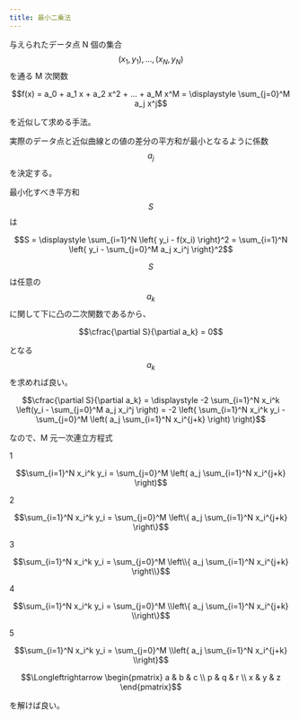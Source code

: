 ```yaml
---
title: 最小二乗法
---
```


与えられたデータ点 N 個の集合 $$(x_1, y_1), ..., (x_N, y_N)$$ を通る M 次関数

$$f(x) = a_0 + a_1 x + a_2 x^2 + ... + a_M x^M = \displaystyle \sum_{j=0}^M a_j x^j$$

を近似して求める手法。

実際のデータ点と近似曲線との値の差分の平方和が最小となるように係数 $$a_j$$ を決定する。

最小化すべき平方和 $$S$$ は

$$S = \displaystyle \sum_{i=1}^N \left{ y_i - f(x_i) \right}^2 = \sum_{i=1}^N \left{ y_i - \sum_{j=0}^M a_j x_i^j \right}^2$$

$$S$$ は任意の $$a_k$$ に関して下に凸の二次関数であるから、

$$\cfrac{\partial S}{\partial a_k} = 0$$

となる $$a_k$$ を求めれば良い。

$$\cfrac{\partial S}{\partial a_k} = \displaystyle -2 \sum_{i=1}^N x_i^k \left(y_i - \sum_{j=0}^M a_j x_i^j \right) = -2 \left{ \sum_{i=1}^N x_i^k y_i - \sum_{j=0}^M \left( a_j \sum_{i=1}^N x_i^{j+k} \right) \right}$$

なので、M 元一次連立方程式

1

$$\sum_{i=1}^N x_i^k y_i = \sum_{j=0}^M \left( a_j \sum_{i=1}^N x_i^{j+k} \right)$$

2

$$\sum_{i=1}^N x_i^k y_i = \sum_{j=0}^M \left\{ a_j \sum_{i=1}^N x_i^{j+k} \right\}$$

3

$$\sum_{i=1}^N x_i^k y_i = \sum_{j=0}^M \left\\{ a_j \sum_{i=1}^N x_i^{j+k} \right\\}$$

4

$$\sum_{i=1}^N x_i^k y_i = \sum_{j=0}^M \\left\{ a_j \sum_{i=1}^N x_i^{j+k} \\right\}$$

5

$$\sum_{i=1}^N x_i^k y_i = \sum_{j=0}^M \\left{ a_j \sum_{i=1}^N x_i^{j+k} \\right}$$

$$\Longleftrightarrow
\begin{pmatrix} a & b & c \\ p & q & r \\ x & y & z \end{pmatrix}$$

を解けば良い。
